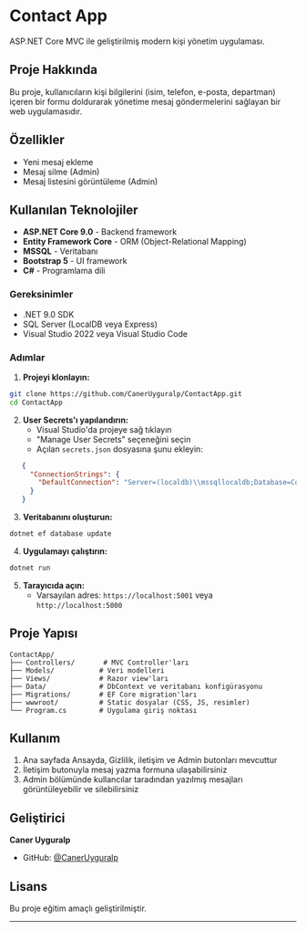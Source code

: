 
# Contact App

ASP.NET Core MVC ile geliştirilmiş modern kişi yönetim uygulaması.

## Proje Hakkında

Bu proje, kullanıcıların kişi bilgilerini (isim, telefon, e-posta, departman) içeren bir formu doldurarak yönetime mesaj göndermelerini sağlayan bir web uygulamasıdır.

## Özellikler

-  Yeni mesaj ekleme
-  Mesaj silme (Admin)
-  Mesaj listesini görüntüleme (Admin)

## Kullanılan Teknolojiler

- **ASP.NET Core 9.0** - Backend framework
- **Entity Framework Core** - ORM (Object-Relational Mapping)
- **MSSQL** - Veritabanı
- **Bootstrap 5** - UI framework
- **C#** - Programlama dili

### Gereksinimler
- .NET 9.0 SDK
- SQL Server (LocalDB veya Express)
- Visual Studio 2022 veya Visual Studio Code

### Adımlar

1. **Projeyi klonlayın:**
```bash
git clone https://github.com/CanerUyguralp/ContactApp.git
cd ContactApp
```

2. **User Secrets'ı yapılandırın:**
   - Visual Studio'da projeye sağ tıklayın
   - "Manage User Secrets" seçeneğini seçin
   - Açılan `secrets.json` dosyasına şunu ekleyin:
```json
   {
     "ConnectionStrings": {
       "DefaultConnection": "Server=(localdb)\\mssqllocaldb;Database=ContactAppDb;Trusted_Connection=True;MultipleActiveResultSets=true"
     }
   }
```

3. **Veritabanını oluşturun:**
```bash
dotnet ef database update
```

4. **Uygulamayı çalıştırın:**
```bash
dotnet run
```

5. **Tarayıcıda açın:**
   - Varsayılan adres: `https://localhost:5001` veya `http://localhost:5000`

## Proje Yapısı

```
ContactApp/
├── Controllers/       # MVC Controller'ları
├── Models/           # Veri modelleri
├── Views/            # Razor view'ları
├── Data/             # DbContext ve veritabanı konfigürasyonu
├── Migrations/       # EF Core migration'ları
├── wwwroot/          # Static dosyalar (CSS, JS, resimler)
└── Program.cs        # Uygulama giriş noktası
```

## Kullanım

1. Ana sayfada Ansayda, Gizlilik, iletişim ve Admin butonları mevcuttur
2. İletişim butonuyla mesaj yazma formuna ulaşabilirsiniz
3. Admin bölümünde kullancılar taradından yazılmış mesajları görüntüleyebilir ve silebilirsiniz


## Geliştirici

**Caner Uyguralp**
- GitHub: [@CanerUyguralp](https://github.com/CanerUyguralp)

## Lisans

Bu proje eğitim amaçlı geliştirilmiştir.

---
